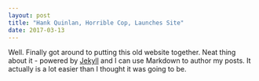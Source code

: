 ```yaml
---
layout: post
title: "Hank Quinlan, Horrible Cop, Launches Site"
date: 2017-03-13
---
```


Well. Finally got around to putting this old website together. Neat thing about it - powered by [Jekyll](http://jekyllrb.com) 
and I can use Markdown to author my posts. It actually is a lot easier than I thought it was going to be.
